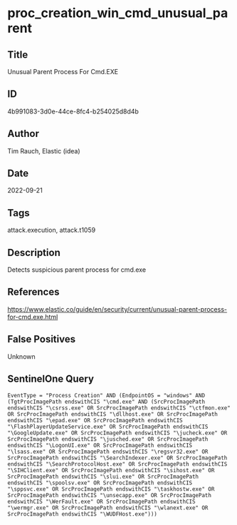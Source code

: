 # proc_creation_win_cmd_unusual_parent

## Title
Unusual Parent Process For Cmd.EXE

## ID
4b991083-3d0e-44ce-8fc4-b254025d8d4b

## Author
Tim Rauch, Elastic (idea)

## Date
2022-09-21

## Tags
attack.execution, attack.t1059

## Description
Detects suspicious parent process for cmd.exe

## References
https://www.elastic.co/guide/en/security/current/unusual-parent-process-for-cmd.exe.html

## False Positives
Unknown

## SentinelOne Query
```
EventType = "Process Creation" AND (EndpointOS = "windows" AND (TgtProcImagePath endswithCIS "\cmd.exe" AND (SrcProcImagePath endswithCIS "\csrss.exe" OR SrcProcImagePath endswithCIS "\ctfmon.exe" OR SrcProcImagePath endswithCIS "\dllhost.exe" OR SrcProcImagePath endswithCIS "\epad.exe" OR SrcProcImagePath endswithCIS "\FlashPlayerUpdateService.exe" OR SrcProcImagePath endswithCIS "\GoogleUpdate.exe" OR SrcProcImagePath endswithCIS "\jucheck.exe" OR SrcProcImagePath endswithCIS "\jusched.exe" OR SrcProcImagePath endswithCIS "\LogonUI.exe" OR SrcProcImagePath endswithCIS "\lsass.exe" OR SrcProcImagePath endswithCIS "\regsvr32.exe" OR SrcProcImagePath endswithCIS "\SearchIndexer.exe" OR SrcProcImagePath endswithCIS "\SearchProtocolHost.exe" OR SrcProcImagePath endswithCIS "\SIHClient.exe" OR SrcProcImagePath endswithCIS "\sihost.exe" OR SrcProcImagePath endswithCIS "\slui.exe" OR SrcProcImagePath endswithCIS "\spoolsv.exe" OR SrcProcImagePath endswithCIS "\sppsvc.exe" OR SrcProcImagePath endswithCIS "\taskhostw.exe" OR SrcProcImagePath endswithCIS "\unsecapp.exe" OR SrcProcImagePath endswithCIS "\WerFault.exe" OR SrcProcImagePath endswithCIS "\wermgr.exe" OR SrcProcImagePath endswithCIS "\wlanext.exe" OR SrcProcImagePath endswithCIS "\WUDFHost.exe")))

```